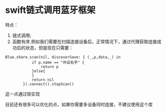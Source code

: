 # swift链式调用蓝牙框架  
特点：  
1. 链式调用;
2. 函数有序,例如我们需要在扫描连接设备后，正常情况下，通过代理获取连接成功后的状态，但是现在只需要： 
```
Blue.share.scan(nil, discoverSave: { (_,p,data,_) in
            if p.name == "外设名字" {
                return p
            }else{
            }
            return nil
        }).connect().stopScan()
```
这一点通过锁实现  

目前还有很多可以优化的点，如果你需要多设备同时连接，不建议使用这个库  

